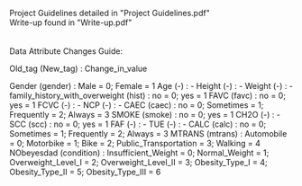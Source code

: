 Project Guidelines detailed in "Project Guidelines.pdf"
<br>
Write-up found in "Write-up.pdf"
<br>
<br>
<br>
Data Attribute Changes Guide:

Old_tag (New_tag) : Change_in_value

Gender (gender) : Male = 0; Female = 1
Age (-) : -
Height (-) : -
Weight (-) : -
family_history_with_overweight (hist) : no = 0; yes = 1
FAVC (favc) : no = 0; yes = 1
FCVC (-) : -
NCP (-) : -
CAEC (caec) : no = 0; Sometimes = 1; Frequently = 2; Always = 3
SMOKE (smoke) : no = 0; yes = 1
CH2O (-) : -
SCC (scc) : no = 0; yes = 1
FAF (-) : -
TUE (-) : -
CALC (calc) : no = 0; Sometimes = 1; Frequently = 2; Always = 3
MTRANS (mtrans) : Automobile = 0; Motorbike = 1; Bike = 2; Public_Transportation = 3; Walking = 4
NObeyesdad (condition) : Insufficient_Weight = 0; Normal_Weight = 1; Overweight_Level_I = 2; Overweight_Level_II = 3; 
                         Obesity_Type_I = 4; Obesity_Type_II = 5; Obesity_Type_III = 6
